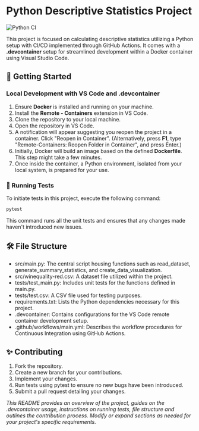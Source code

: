 # Python Descriptive Statistics Project

![Python CI](https://github.com/nogibjj/ids706-mini-project-2/actions/workflows/main.yml/badge.svg)

This project is focused on calculating descriptive statistics utilizing a Python setup with CI/CD implemented through GitHub Actions. It comes with a **.devcontainer** setup for streamlined development within a Docker container using Visual Studio Code.

## 🚀 Getting Started

### Local Development with VS Code and .devcontainer
1. Ensure **Docker** is installed and running on your machine.
2. Install the **Remote - Containers** extension in VS Code.
3. Clone the repository to your local machine.
4. Open the repository in VS Code.
5. A notification will appear suggesting you reopen the project in a container. Click "Reopen in Container". (Alternatively, press **F1**, type "Remote-Containers: Reopen Folder in Container", and press Enter.)
6. Initially, Docker will build an image based on the defined **Dockerfile**. This step might take a few minutes.
7. Once inside the container, a Python environment, isolated from your local system, is prepared for your use.

### 🧪 Running Tests

To initiate tests in this project, execute the following command:

```bash
pytest
```

This command runs all the unit tests and ensures that any changes made haven't introduced new issues.

## 🛠️ File Structure
* src/main.py: The central script housing functions such as read_dataset, generate_summary_statistics, and create_data_visualization.
* src/winequality-red.csv: A dataset file utilized within the project.
* tests/test_main.py: Includes unit tests for the functions defined in main.py.
* tests/test.csv: A CSV file used for testing purposes.
* requirements.txt: Lists the Python dependencies necessary for this project.
* .devcontainer: Contains configurations for the VS Code remote container development setup.
* .github/workflows/main.yml: Describes the workflow procedures for Continuous Integration using GitHub Actions.

## ✨ Contributing
1. Fork the repository.<br>
2. Create a new branch for your contributions.<br>
3. Implement your changes.<br>
4. Run tests using pytest to ensure no new bugs have been introduced.<br>
5. Submit a pull request detailing your changes.

*_This README provides an overview of the project, guides on the .devcontainer usage, instructions on running tests, file structure and outlines the contribution process. Modify or expand sections as needed for your project's specific requirements._*


